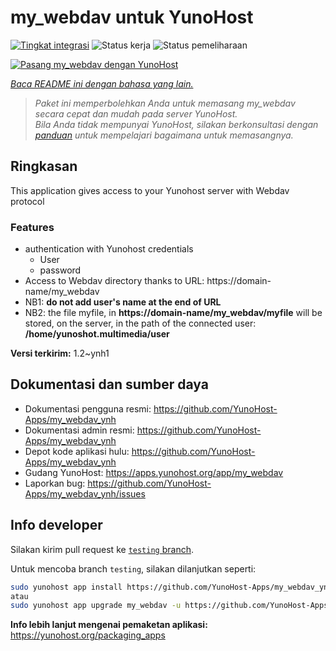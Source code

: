 <!--
N.B.: README ini dibuat secara otomatis oleh <https://github.com/YunoHost/apps/tree/master/tools/readme_generator>
Ini TIDAK boleh diedit dengan tangan.
-->

# my_webdav untuk YunoHost

[![Tingkat integrasi](https://dash.yunohost.org/integration/my_webdav.svg)](https://ci-apps.yunohost.org/ci/apps/my_webdav/) ![Status kerja](https://ci-apps.yunohost.org/ci/badges/my_webdav.status.svg) ![Status pemeliharaan](https://ci-apps.yunohost.org/ci/badges/my_webdav.maintain.svg)

[![Pasang my_webdav dengan YunoHost](https://install-app.yunohost.org/install-with-yunohost.svg)](https://install-app.yunohost.org/?app=my_webdav)

*[Baca README ini dengan bahasa yang lain.](./ALL_README.md)*

> *Paket ini memperbolehkan Anda untuk memasang my_webdav secara cepat dan mudah pada server YunoHost.*  
> *Bila Anda tidak mempunyai YunoHost, silakan berkonsultasi dengan [panduan](https://yunohost.org/install) untuk mempelajari bagaimana untuk memasangnya.*

## Ringkasan

This application gives access to your Yunohost server with Webdav protocol

### Features

* authentication with Yunohost credentials
	* User
	* password
* Access to Webdav directory thanks to  URL: https://domain-name/my_webdav
* NB1: **do not add user's name at the end of URL**
* NB2: the file myfile, in  **https://domain-name/my_webdav/myfile**
will be stored, on the server, in the path of the connected user: **/home/yunoshot.multimedia/user**



**Versi terkirim:** 1.2~ynh1
## Dokumentasi dan sumber daya

- Dokumentasi pengguna resmi: <https://github.com/YunoHost-Apps/my_webdav_ynh>
- Dokumentasi admin resmi: <https://github.com/YunoHost-Apps/my_webdav_ynh>
- Depot kode aplikasi hulu: <https://github.com/YunoHost-Apps/my_webdav_ynh>
- Gudang YunoHost: <https://apps.yunohost.org/app/my_webdav>
- Laporkan bug: <https://github.com/YunoHost-Apps/my_webdav_ynh/issues>

## Info developer

Silakan kirim pull request ke [`testing` branch](https://github.com/YunoHost-Apps/my_webdav_ynh/tree/testing).

Untuk mencoba branch `testing`, silakan dilanjutkan seperti:

```bash
sudo yunohost app install https://github.com/YunoHost-Apps/my_webdav_ynh/tree/testing --debug
atau
sudo yunohost app upgrade my_webdav -u https://github.com/YunoHost-Apps/my_webdav_ynh/tree/testing --debug
```

**Info lebih lanjut mengenai pemaketan aplikasi:** <https://yunohost.org/packaging_apps>
